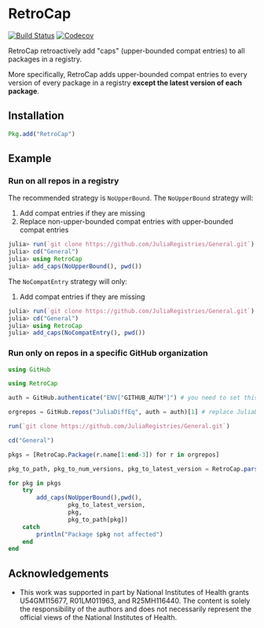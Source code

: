 # RetroCap

[![Build Status](https://travis-ci.com/bcbi/RetroCap.jl.svg?branch=master)](https://travis-ci.com/bcbi/RetroCap.jl)
[![Codecov](https://codecov.io/gh/bcbi/RetroCap.jl/branch/master/graph/badge.svg)](https://codecov.io/gh/bcbi/RetroCap.jl)

RetroCap retroactively add "caps" (upper-bounded compat entries) to all packages in a registry.

More specifically, RetroCap adds upper-bounded compat entries to every version of every package in a registry **except the latest version of each package**.

## Installation
```julia
Pkg.add("RetroCap")
```

## Example

### Run on all repos in a registry

The recommended strategy is `NoUpperBound`. The `NoUpperBound` strategy will:
1. Add compat entries if they are missing
2. Replace non-upper-bounded compat entries with upper-bounded compat entries

```julia
julia> run(`git clone https://github.com/JuliaRegistries/General.git`)
julia> cd("General")
julia> using RetroCap
julia> add_caps(NoUpperBound(), pwd())
```

The `NoCompatEntry` strategy will only:
1. Add compat entries if they are missing

```julia
julia> run(`git clone https://github.com/JuliaRegistries/General.git`)
julia> cd("General")
julia> using RetroCap
julia> add_caps(NoCompatEntry(), pwd())
```

### Run only on repos in a specific GitHub organization

```julia
using GitHub

using RetroCap

auth = GitHub.authenticate("ENV["GITHUB_AUTH"]") # you need to set this in your ENV

orgrepos = GitHub.repos("JuliaDiffEq", auth = auth)[1] # replace JuliaDiffEq with the name of your GitHub organization

run(`git clone https://github.com/JuliaRegistries/General.git`)

cd("General")

pkgs = [RetroCap.Package(r.name[1:end-3]) for r in orgrepos]

pkg_to_path, pkg_to_num_versions, pkg_to_latest_version = RetroCap.parse_registry(pwd())

for pkg in pkgs
    try
        add_caps(NoUpperBound(),pwd(),
                 pkg_to_latest_version,
                 pkg,
                 pkg_to_path[pkg])
    catch
        println("Package $pkg not affected")
    end
end
```

## Acknowledgements

- This work was supported in part by National Institutes of Health grants U54GM115677, R01LM011963, and R25MH116440. The content is solely the responsibility of the authors and does not necessarily represent the official views of the National Institutes of Health.
